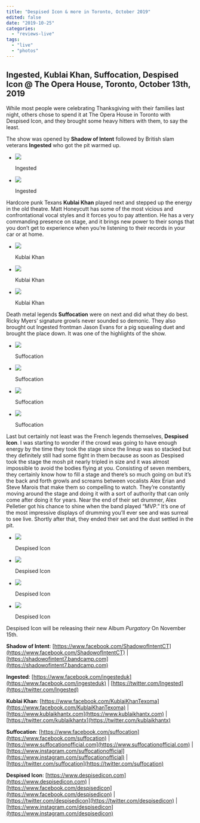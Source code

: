 ```yaml
---
title: "Despised Icon & more in Toronto, October 2019"
edited: false
date: "2019-10-25"
categories:
  - "reviews-live"
tags:
  - "live"
  - "photos"
---
```


## Ingested, Kublai Khan, Suffocation, Despised Icon @ The Opera House, Toronto, October 13th, 2019

While most people were celebrating Thanksgiving with their families last night, others chose to spend it at The Opera House in Toronto with Despised Icon, and they brought some heavy hitters with them, to say the least.

The show was opened by **Shadow of Intent** followed by British slam veterans **Ingested** who got the pit warmed up.

- ![](https://www.hellbound.ca/wp-content/uploads/2019/10/Ingested1.jpg)

    Ingested

- ![](https://www.hellbound.ca/wp-content/uploads/2019/10/Ingested.jpg)

    Ingested


Hardcore punk Texans **Kublai Khan** played next and stepped up the energy in the old theatre. Matt Honeycutt has some of the most vicious and confrontational vocal styles and it forces you to pay attention. He has a very commanding presence on stage, and it brings new power to their songs that you don’t get to experience when you’re listening to their records in your car or at home.

- ![](https://www.hellbound.ca/wp-content/uploads/2019/10/Kublai-Khan2.jpg)

    Kublai Khan

- ![](https://www.hellbound.ca/wp-content/uploads/2019/10/Kublai-Khan.jpg)

    Kublai Khan

- ![](https://www.hellbound.ca/wp-content/uploads/2019/10/Kublai-Khan1.jpg)

    Kublai Khan


Death metal legends **Suffocation** were on next and did what they do best. Ricky Myers’ signature growls never sounded so demonic. They also brought out Ingested frontman Jason Evans for a pig squealing duet and brought the place down. It was one of the highlights of the show.

- ![](https://www.hellbound.ca/wp-content/uploads/2019/10/Suffocation1.jpg)

    Suffocation

- ![](https://www.hellbound.ca/wp-content/uploads/2019/10/Suffocation3.jpg)

    Suffocation

- ![](https://www.hellbound.ca/wp-content/uploads/2019/10/Suffocation2.jpg)

    Suffocation

- ![](https://www.hellbound.ca/wp-content/uploads/2019/10/Suffocation.jpg)

    Suffocation


Last but certainly not least was the French legends themselves, **Despised Icon**. I was starting to wonder if the crowd was going to have enough energy by the time they took the stage since the lineup was so stacked but they definitely still had some fight in them because as soon as Despised took the stage the mosh pit nearly tripled in size and it was almost impossible to avoid the bodies flying at you. Consisting of seven members, they certainly know how to fill a stage and there’s so much going on but it’s the back and forth growls and screams between vocalists Alex Erian and Steve Marois that make them so compelling to watch. They’re constantly moving around the stage and doing it with a sort of authority that can only come after doing it for years. Near the end of their set drummer, Alex Pelletier got his chance to shine when the band played “MVP.” It’s one of the most impressive displays of drumming you’ll ever see and was surreal to see live. Shortly after that, they ended their set and the dust settled in the pit.

- ![](https://www.hellbound.ca/wp-content/uploads/2019/10/Despised-Icon3.jpg)

    Despised Icon

- ![](https://www.hellbound.ca/wp-content/uploads/2019/10/Despised-Icon2.jpg)

    Despised Icon

- ![](https://www.hellbound.ca/wp-content/uploads/2019/10/Despised-Icon.jpg)

    Despised Icon

- ![](https://www.hellbound.ca/wp-content/uploads/2019/10/Despised-Icon1.jpg)

    Despised Icon


Despised Icon will be releasing their new Album _Purgatory_ On November 15th.

**Shadow of Intent**: [https://www.facebook.com/ShadowofIntentCT](https://www.facebook.com/ShadowofIntentCT) | [https://shadowofintent7.bandcamp.com](https://shadowofintent7.bandcamp.com)

**Ingested**: [https://www.facebook.com/ingesteduk](https://www.facebook.com/ingesteduk) | [https://twitter.com/Ingested](https://twitter.com/Ingested)

**Kublai Khan**: [https://www.facebook.com/KublaiKhanTexoma](https://www.facebook.com/KublaiKhanTexoma) | [https://www.kublaikhantx.com](https://www.kublaikhantx.com) | [https://twitter.com/kublaikhantx](https://twitter.com/kublaikhantx)

**Suffocation**: [https://www.facebook.com/suffocation](https://www.facebook.com/suffocation) | [https://www.suffocationofficial.com](https://www.suffocationofficial.com) | [https://www.instagram.com/suffocationofficial](https://www.instagram.com/suffocationofficial) | [https://twitter.com/suffocation](https://twitter.com/suffocation)

**Despised Icon**: [https://www.despisedicon.com](https://www.despisedicon.com) | [https://www.facebook.com/despisedicon](https://www.facebook.com/despisedicon) | [https://twitter.com/despisedicon](https://twitter.com/despisedicon) | [https://www.instagram.com/despisedicon](https://www.instagram.com/despisedicon)
